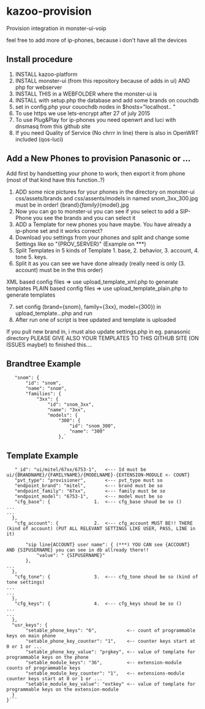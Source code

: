 # kazoo-provision
Provision integration in monster-ui-voip

feel free to add more of ip-phones, because i don't have all the devices

Install procedure
-----------------
1. INSTALL kazoo-platform
2. INSTALL monster-ui (from this repository because of adds in ui) AND php for webserver
4. INSTALL THIS in a WEBFOLDER where the monster-ui is
5. INSTALL with setup.php the database and add some brands on couchdb
6. set in config.php your couochdb nodes in $hosts="localhost.. "
7. To use https we use lets-encrypt after 27 of july 2015
8. To use Plug&Play for ip-phones you need openwrt and luci with dnsmasq from this github site
9. If you need Quality of Service (No chrrr in line) there is also in OpenWRT included (qos-luci) 

Add a New Phones to provision Panasonic or ...
----------------------------------------------
Add first by handsetting your phone to work, then export it from phone (most of that kind have this function..?)

1. ADD some nice pictures for your phones in the directory on monster-ui css/assets/brands and css/assents/models in named snom_3xx_300.jpg must be in order! {brand}_{family}_{model}.jpg
2. Now you can go to monster-ui you can see if you select to add a SIP-Phone you see the brands and you can select it
3. ADD a Template for new phones you have maybe. You have already a ip-phone set and it works correct?
4. Download you settings from your phones and split and change some Settings like so "{PROV_SERVER}" (Example on ***)
5. Split Templates in 5 kinds of Template 1. base, 2. behavior, 3. account, 4. tone  5. keys.
6. Split it as you can see we have done already (really need is only (3. account) must be in the this order)

XML based config files    => use upload_template_xml.php to generate templates
PLAIN based config files  => use upload_template_plain.php to generate templates 

7. set config (brand={snom}, family={3xx}, model={300}) in upload_template...php and run
8. After run one of script is tree updated and template is uploaded

If you pull new brand in, i must also update settings.php in eg. panasonic directory
PLEASE GIVE ALSO YOUR TEMPLATES TO THIS GITHUB SITE (ON ISSUES maybe!) to finished this....

Brandtree Example
-----------------
```json{
   "snom": {
       "id": "snom",
       "name": "snom",
       "families": {
           "3xx": {
               "id": "snom_3xx",
               "name": "3xx",
               "models": {
                   "300": {
                       "id": "snom_300",
                       "name": "300"
                   },`
```
Template Example
----------------
```json{
   "_id": "ui/mitel/67xx/6753-1",   <--- Id must be ui/{BRANDNAME}/{FAMILYNAME}/{MODELNAME}-{EXTENSION-MODULE <- COUNT}
   "pvt_type": "provisioner",       <--- pvt_type must so
   "endpoint_brand": "mitel",       <--- brand must be so
   "endpoint_family": "67xx",       <--- family must be so
   "endpoint_model": "6753-1",      <--- model must be so
   "cfg_base": {                1.  <--- cfg_base shoud be so ()
...
...
  },
   "cfg_account": {             2.  <--- cfg_account MUST BE!! THERE (kind of account) (PUT ALL RELEVANT SETTINGS LIKE USER, PASS, LINE in it)

       "sip line{ACCOUNT} user name": { (***) YOU CAN see {ACCOUNT} AND {SIPUSERNAME} you can see in db allready there!!
           "value": " {SIPUSERNAME}"
       },
...
  },
   "cfg_tone": {                3.  <--- cfg_tone shoud be so (kind of tone settings)
...
...
  },
   "cfg_keys": {                4.  <--- cfg_keys shoud be so ()
...
...
  },
  "usr_keys": {
       "setable_phone_keys": "6",           <-- count of programmable keys on main phone
       "setable_phone_key_counter": "1",    <-- counter keys start at 0 or 1 or ...
       "setable_phone_key_value": "prgkey", <-- value of template for programmable keys on the phone
       "setable_module_keys": "36",         <-- extension-module counts of programmable keys
       "setable_module_key_counter": "1",   <-- extensions-module counter keys start at 0 or 1 or ...
       "setable_module_key_value": "extkey" <-- value of template for programmable keys on the extension-module
  }
}```
